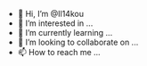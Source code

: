 - 👋 Hi, I’m @Il14kou
- 👀 I’m interested in ...
- 🌱 I’m currently learning ...
- 💞️ I’m looking to collaborate on ...
- 📫 How to reach me ...

<!---
Il14kou/Il14kou is a ✨ special ✨ repository because its `README.md` (this file) appears on your GitHub profile.
You can click the Preview link to take a look at your changes.
--->
